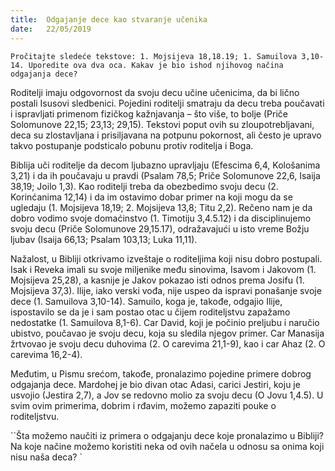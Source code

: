 ```yaml
---
title:  Odgajanje dece kao stvaranje učenika
date:   22/05/2019
---
```


`Pročitajte sledeće tekstove: 1. Mojsijeva 18,18.19; 1. Samuilova 3,10-14. Uporedite ova dva oca. Kakav je bio ishod njihovog načina odgajanja dece?`

Roditelji imaju odgovornost da svoju decu učine učenicima, da bi lično postali Isusovi sledbenici. Pojedini roditelji smatraju da decu treba poučavati i ispravljati primenom fizičkog kažnjavanja – što više, to bolje (Priče Solomunove 22,15; 23,13; 29,15). Tekstovi poput ovih su zloupotrebljavani, deca su zlostavljana i prisiljavana na potpunu pokornost, ali često je upravo takvo postupanje podsticalo pobunu protiv roditelja i Boga.

Biblija uči roditelje da decom ljubazno upravljaju (Efescima 6,4, Kološanima 3,21) i da ih poučavaju u pravdi (Psalam 78,5; Priče Solomunove 22,6, Isaija 38,19; Joilo 1,3). Kao roditelji treba da obezbedimo svoju decu (2. Korinćanima 12,14) i da im ostavimo dobar primer na koji mogu da se ugledaju (1. Mojsijeva 18,19; 2. Mojsijeva 13,8; Titu 2,2). Rečeno nam je da dobro vodimo svoje domaćinstvo (1. Timotiju 3,4.5.12) i da disciplinujemo svoju decu (Priče Solomunove 29,15.17), odražavajući u isto vreme Božju ljubav (Isaija 66,13; Psalam 103,13; Luka 11,11).

Nažalost, u Bibliji otkrivamo izveštaje o roditeljima koji nisu dobro postupali. Isak i Reveka imali su svoje miljenike među sinovima, Isavom i Jakovom (1. Mojsijeva 25,28), a kasnije je Jakov pokazao isti odnos prema Josifu (1. Mojsijeva 37,3). Ilije, iako verski vođa, nije uspeo da ispravi ponašanje svoje dece (1. Samuilova 3,10-14). Samuilo, koga je, takođe, odgajio Ilije, ispostavilo se da je i sam postao otac u čijem roditeljstvu zapažamo nedostatke (1. Samuilova 8,1-6). Car David, koji je počinio preljubu i naručio ubistvo, poučavao je svoju decu, koja su sledila njegov primer. Car Manasija žrtvovao je svoju decu duhovima (2. O carevima 21,1-9), kao i car Ahaz (2. O carevima 16,2-4).

Međutim, u Pismu srećom, takođe, pronalazimo pojedine primere dobrog odgajanja dece. Mardohej je bio divan otac Adasi, carici Jestiri, koju je usvojio (Jestira 2,7), a Jov se redovno molio za svoju decu (O Jovu 1,4.5). U svim ovim primerima, dobrim i rđavim, možemo zapaziti pouke o roditeljstvu.

``Šta možemo naučiti iz primera o odgajanju dece koje pronalazimo u Bibliji? Na koje načine možemo koristiti neka od ovih načela u odnosu sa onima koji nisu naša deca? `
